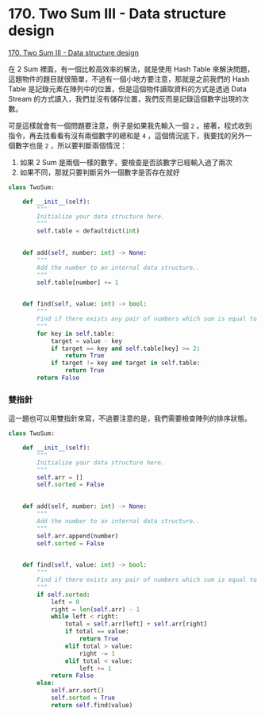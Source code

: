 # 170. Two Sum III - Data structure design

[170. Two Sum III - Data structure design](https://leetcode.com/problems/two-sum-iii-data-structure-design/)

在 2 Sum 裡面，有一個比較高效率的解法，就是使用 Hash Table 來解決問題，這題物件的題目就很簡單，不過有一個小地方要注意，那就是之前我們的 Hash Table 是記錄元素在陣列中的位置，但是這個物件讀取資料的方式是透過 Data Stream 的方式讀入，我們並沒有儲存位置，我們反而是記錄這個數字出現的次數。

可是這樣就會有一個問題要注意，例子是如果我先輸入一個 `2` 。接著，程式收到指令，再去找看看有沒有兩個數字的總和是 `4` ，這個情況底下，我要找的另外一個數字也是 `2` ，所以要判斷兩個情況：

1. 如果 2 Sum 是兩個一樣的數字，要檢查是否該數字已經輸入過了兩次
2. 如果不同，那就只要判斷另外一個數字是否存在就好

```python
class TwoSum:

    def __init__(self):
        """
        Initialize your data structure here.
        """
        self.table = defaultdict(int)
        

    def add(self, number: int) -> None:
        """
        Add the number to an internal data structure..
        """
        self.table[number] += 1
        

    def find(self, value: int) -> bool:
        """
        Find if there exists any pair of numbers which sum is equal to the value.
        """
        for key in self.table:
            target = value - key
            if target == key and self.table[key] >= 2:
                return True
            if target != key and target in self.table:
                return True
        return False
```

### 雙指針

這一題也可以用雙指針來寫，不過要注意的是，我們需要檢查陣列的排序狀態。

```python
class TwoSum:

    def __init__(self):
        """
        Initialize your data structure here.
        """
        self.arr = []
        self.sorted = False
        

    def add(self, number: int) -> None:
        """
        Add the number to an internal data structure..
        """
        self.arr.append(number)
        self.sorted = False
        

    def find(self, value: int) -> bool:
        """
        Find if there exists any pair of numbers which sum is equal to the value.
        """
        if self.sorted:
            left = 0
            right = len(self.arr) - 1
            while left < right:
                total = self.arr[left] + self.arr[right]
                if total == value:
                    return True
                elif total > value:
                    right -= 1
                elif total < value:
                    left += 1
            return False
        else:
            self.arr.sort()
            self.sorted = True
            return self.find(value)
```

